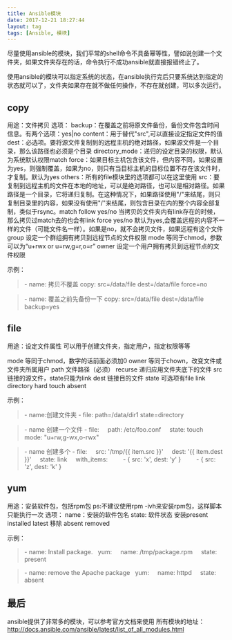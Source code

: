 ```yaml
---
title: Ansible模块
date: 2017-12-21 18:27:44
layout: tag
tags: [Ansible, 模块]
---
```



尽量使用ansible的模块，我们平常的shell命令不具备幂等性，譬如说创建一个文件夹，如果文件夹存在的话，命令执行不成功ansible就直接报错终止了。

使用ansible的模块可以指定系统的状态，在ansible执行完后只要系统达到指定的状态就可以了，文件夹如果存在就不做任何操作，不存在就创建，可以多次运行。

<!--more-->

## copy
用途：文件拷贝
选项：
backup：在覆盖之前将原文件备份，备份文件包含时间信息。有两个选项：yes|no
content：用于替代"src",可以直接设定指定文件的值
dest：必选项。要将源文件复制到的远程主机的绝对路径，如果源文件是一个目录，那么该路径也必须是个目录
directory_mode：递归的设定目录的权限，默认为系统默认权限match
force：如果目标主机包含该文件，但内容不同，如果设置为yes，则强制覆盖，如果为no，则只有当目标主机的目标位置不存在该文件时，才复制。默认为yes
others：所有的file模块里的选项都可以在这里使用
src：要复制到远程主机的文件在本地的地址，可以是绝对路径，也可以是相对路径。如果路径是一个目录，它将递归复制。在这种情况下，如果路径使用"/"来结尾，则只复制目录里的内容，如果没有使用"/"来结尾，则包含目录在内的整个内容全部复制，类似于rsync。match
follow	yes/no	当拷贝的文件夹内有link存在的时候，那么拷贝过match去的也会有link
force	yes/no	默认为yes,会覆盖远程的内容不一样的文件（可能文件名一样）。如果是no，就不会拷贝文件，如果远程有这个文件
group	设定一个群组拥有拷贝到远程节点的文件权限
mode  等同于chmod，参数可以为“u+rwx or u=rw,g=r,o=r”
owner	设定一个用户拥有拷贝到远程节点的文件权限


示例：
> \- name: 拷贝不覆盖
>  copy: src=/data/file dest=/data/file force=no

> \- name: 覆盖之前先备份一下
>  copy: src=/data/file dest=/data/file backup=yes


## file
用途：设定文件属性
可以用于创建文件夹，指定用户，指定权限等等

mode 等同于chmod，数字的话前面必须加0
owner 等同于chown，改变文件或文件夹所属用户
path  文件路径（必须）
recurse  递归应用文件夹底下的文件
src   链接的源文件，state只能为link
dest 链接目的文件
state  可选项有file link directory hard touch absent 

示例：
> \- name:创建文件夹
>  \- file: path=/data/dir1 state=directory

> \- name 创建一个文件
>  \- file:
> &nbsp;  &nbsp; path: /etc/foo.conf
> &nbsp;  &nbsp; state: touch
> &nbsp;  &nbsp;  mode: "u+rw,g-wx,o-rwx"

> \- name 创建多个
> \- file:
> &nbsp;  &nbsp;     src: '/tmp/{{ item.src }}'
> &nbsp;  &nbsp;     dest: '{{ item.dest }}'
> &nbsp;  &nbsp;     state: link
> &nbsp;  &nbsp;    with_items:
> &nbsp;  &nbsp;  &nbsp;  &nbsp;    - { src: 'x', dest: 'y' }
> &nbsp;  &nbsp;    &nbsp;  &nbsp;  - { src: 'z', dest: 'k' }


## yum
用途：安装软件包，包括rpm包
ps:不建议使用rpm -ivh来安装rpm包，这样脚本只能执行一次
选项：
name：安装的软件包名
state: 软件状态 安装present installed latest 移除 absent removed


示例：
> \- name: Install package.
> &nbsp;   yum:
> &nbsp; &nbsp;      name: /tmp/package.rpm
> &nbsp; &nbsp;      state: present
 
 >\- name: remove the Apache package
  > &nbsp;  yum:
  >   &nbsp;  &nbsp;  name: httpd
  >   &nbsp;  &nbsp;  state: absent


## 最后

ansible提供了非常多的模块，可以参考官方文档来使用
所有模块的地址：http://docs.ansible.com/ansible/latest/list_of_all_modules.html